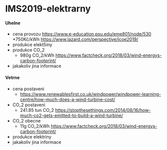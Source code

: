 # IMS2019-elektrarny

#### Uhelne
* cena provozu
https://www.e-education.psu.edu/eme801/node/530
 *750Kč/kWh https://www.lazard.com/perspective/lcoe2019/
* produkce elekt5iny
* produkce CO_2
  * 980g CO_2/kWh https://www.factcheck.org/2018/03/wind-energys-carbon-footprint/
* jakakoliv jina informace

#### Vetrne
* cena postaveni
  * https://www.renewablesfirst.co.uk/windpower/windpower-learning-centre/how-much-does-a-wind-turbine-cost/
* CO_2 postaveni
  * 241.85 tun CO_2 https://stopthesethings.com/2014/08/16/how-much-co2-gets-emitted-to-build-a-wind-turbine/
* CO_2 obecne
  * 11g CO_2/kWh https://www.factcheck.org/2018/03/wind-energys-carbon-footprint/
* produkce elektriny
* jakakoliv jina informace
